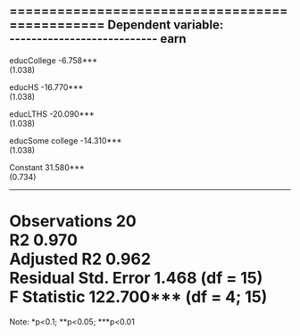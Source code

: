 
===============================================
                        Dependent variable:    
                    ---------------------------
                               earn            
-----------------------------------------------
educCollege                  -6.758***         
                              (1.038)          
                                               
educHS                      -16.770***         
                              (1.038)          
                                               
educLTHS                    -20.090***         
                              (1.038)          
                                               
educSome college            -14.310***         
                              (1.038)          
                                               
Constant                     31.580***         
                              (0.734)          
                                               
-----------------------------------------------
Observations                    20             
R2                             0.970           
Adjusted R2                    0.962           
Residual Std. Error       1.468 (df = 15)      
F Statistic           122.700*** (df = 4; 15)  
===============================================
Note:               *p<0.1; **p<0.05; ***p<0.01
